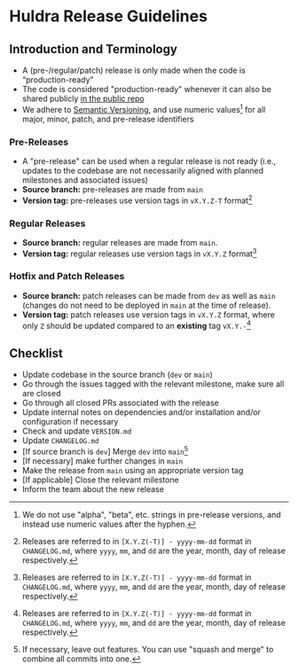 # Huldra Release Guidelines

## Introduction and Terminology

- A (pre-/regular/patch) release is only made when the code is “production-ready”
- The code is considered "production-ready" whenever it can also be shared publicly [in the public repo](https://github.com/simula/huldra)
- We adhere to [Semantic Versioning](https://semver.org/spec/v2.0.0.html), and use numeric values[^1] for all major, minor, patch, and pre-release identifiers

[^1]: We do not use "alpha", "beta", etc. strings in pre-release versions, and instead use numeric values after the hyphen.

### Pre-Releases

- A "pre-release" can be used when a regular release is not ready (i.e., updates to the codebase are not necessarily aligned with planned milestones and associated issues)
- **Source branch:** pre-releases are made from `main`
- **Version tag:** pre-releases use version tags in `vX.Y.Z-T` format[^2]

[^2]: Releases are referred to in `[X.Y.Z(-T)] - yyyy-mm-dd` format in `CHANGELOG.md`, where `yyyy`, `mm`, and `dd` are the year, month, day of release respectively.

### Regular Releases

- **Source branch:** regular releases are made from `main`.
- **Version tag:** regular releases use version tags in `vX.Y.Z` format[^2]

### Hotfix and Patch Releases

- **Source branch:** patch releases can be made from `dev` as well as `main` (changes do not need to be deployed in `main` at the time of release).
- **Version tag:** patch releases use version tags in `vX.Y.Z` format, where only `Z` should be updated compared to an **existing** tag `vX.Y.-`[^2]

## Checklist

- Update codebase in the source branch (`dev` or `main`)
- Go through the issues tagged with the relevant milestone, make sure all are closed
- Go through all closed PRs associated with the release
- Update internal notes on dependencies and/or installation and/or configuration if necessary
- Check and update `VERSION.md`
- Update `CHANGELOG.md`
- [If source branch is `dev`] Merge `dev` into `main`[^3]
- [If necessary] make further changes in `main`
- Make the release from `main` using an appropriate version tag
- [If applicable] Close the relevant milestone
- Inform the team about the new release

[^3]: If necessary, leave out features. You can use "squash and merge" to combine all commits into one.
